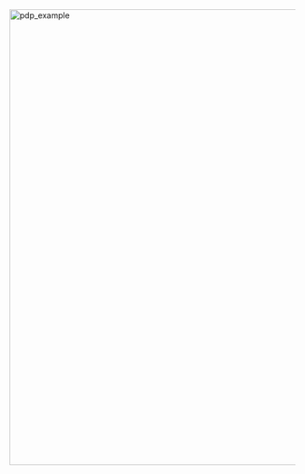 

<img width="803" alt="pdp_example" src="https://github.com/elleneug/code_competitions/assets/56693605/bc7d6623-1ea2-4839-8c50-e66d2a3406ed">
